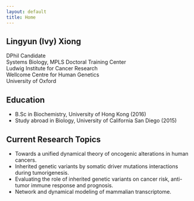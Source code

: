 ```yaml
---
layout: default
title: Home
---
```


## **Lingyun (Ivy) Xiong** 
DPhil Candidate \
Systems Biology, MPLS Doctoral Training Center \
Ludwig Institute for Cancer Research \
Wellcome Centre for Human Genetics \
University of Oxford

## **Education** 

* B.Sc in Biochemistry, University of Hong Kong (2016) 
* Study abroad in Biology, University of California San Diego (2015)


## **Current Research Topics**
- Towards a unified dynamical theory of oncogenic alterations in human cancers. 
- Inherited genetic variants by somatic driver mutations interactions during tumorigenesis. 
- Evaluating the role of inherited genetic variants on cancer risk, anti-tumor immune response and prognosis.
- Network and dynamical modeling of mammalian transcriptome. 

